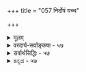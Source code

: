 +++
title = "057 निर्दोषं यच्च"

+++
<details><summary>मूलम्</summary>

निर्दोषं यच्च शास्त्रं तदपि बहुविधं बोधयत्येव भेदं वाक्ये तत्त्वोपदेशप्रकरणपठिते नान्यपर्यं प्रतीमः ।  
नात्रापच्छेदनीतिर्नियतिमति सदोपक्रमन्यायसिद्धेः स्वप्रख्याप्यापलापे श्रुतिरपि वृषलोद्वाहमन्त्रायते वः ॥ ५७ ॥
</details>

<details><summary>वरदार्य-सर्वाङ्कषा - ५७</summary>

, 



ननु भोः ! त्वमेव वैतण्डिकोऽसि, योऽस्मान् वैतण्डिकान् निन्दसि । सर्वं व्यावहारिकमिति वदतामस्माकं बौद्धागमापेक्षया व्यावहारिकः प्रमाण्यातिशयो वेदानां संमतः । त्वमपि वैदिकोऽसि । अतः व्यावहारिकं वा प्रामाण्यातिशयं वेदानां कथं निराकरोषीत्यत्रोत्तरमाह – निर्दोषमित्यादि । यच्च **शास्त्रम्** = - वेदाख्यं परमं शास्त्रम् **निर्दोषम्** = प्रमादादिव्यावहारिकदोषरहितं मन्यसे, तदपि **बहुविधम्** = स्वरूपतः, धर्मतः, गुणतश्च जगद्ब्रह्मणोः नानाविधं भेदम् **बोधयत्येव** = उपदिशत्येव, न तु केवलं वक्ति । केवलं वचनं कदाचिदन्यतात्पर्यकमपि स्यात् ; न तूपदेशः, चेतनहितार्थत्वादुपदेशस्य । ननु कथं ज्ञायते भेदस्यो - पदेश्यत्वमेवेत्यत्राह - वाक्य इत्यादि । तत्त्वोपदेशप्रकणपठिते **वाक्ये** = भेदवाक्ये **आन्यपर्यम्** = अन्य- **परताम्** =अन्यतात्पर्यकताम् न **प्रतीमः** = न जानीमः, वयमिति शेषः । लोके कुत्राप्यस्माभिस्तथाऽदर्शनात् । 'भोक्ता भाग्यं प्रेरितारं च मत्त्वा सर्वं प्रोक्तं त्रिविधं ब्रह्ममेतत्' (श्वे. 1-12 ) ' य ईशेऽस्य जगतो नित्यमेव' (श्वे.6-17) इत्यादौ चिदचिदीश्वरभेदस्य, तदनन्तरं तन्निषेधाभावस्य च दर्शनात् ॥ 

ननु भोः ! न वयं प्रमाणानां पौर्वापर्यमादाय पूर्वस्योत्तरेण बाध इति वदामः, येनोच्येत भवता केवलं भेदोऽप्युपदिश्यते; अनन्तरं निषेधोऽपि न दृश्यते कुत्रचिदित्यादि । किन्तु प्रमेययोः विधिनिषेधयोः पौर्वा-यस्यास्च ग्राति परस्वस्थ कृत्वा 



484 

नात्रापच्छेदनीतिर्नियतिमति सदोपक्रमन्यायसिद्धेः 

स्वप्रख्याप्यापलापे श्रुतिरपि वृषलोद्वाहमन्त्रायते वः ॥57॥ 

STE 

पर्यमादाय । विधिनिषेधयोर्मध्ये विधिः पूर्वः, निषेधस्तु पर इति न्यायतत्त्वविदः । अतश्च भेदाभेदयोर्मध्ये भेदो दुर्बलः, अभेद एव प्रबलस्सिध्येतेति भेदस्य मिथ्यात्वसिद्धिरित्याशङ्कां समाधत्ते – नात्रेत्यादि । **अत्र** = प्रकृते बाध्यबाधकभावे **अपच्छेदनीतिः** =अपच्छेदाधिकरणन्यायः **न** = न प्रवर्तते ॥ 

ज्योतिष्म अग्निहोत्रे, बहिष्पवमानस्तोत्रार्थं पञ्चर्त्विजो यजमानश्चोत्थाय यदा गच्छन्ति, तदा क्रमेण परस्परं संबन्धं कल्पयित्वाग्नेः प्रदक्षिणेन गन्तव्यमिति विहितम् - ' अध्वर्यु प्रस्तोतान्वारभते प्रस्तोतारं प्रतिहर्ता प्रतिहर्तारमुद्गाता उद्गातारं यजमानः' इति । एवं गमनसमये तेषां मध्ये विच्छेदे प्राप्ते प्रायश्चित्तं विधीयते । परस्परं संबन्धविच्छेद एवापच्छेद इत्युच्यते । तत्रेकैकापच्छेदे तत्तत्प्रायश्चित्तमपि भवतीत्यत्र न चर्चा । द्वयोस्त्रयाणां वा क्रमेणापच्छेदे प्रायश्चित्तमपि क्रमेण भवेदविरोधात् । युगपदपच्छेदे युगपत्प्रायश्चित्तद्वयानुष्ठानासंभवात् किं कर्तव्यमिति प्रश्ने, यथेच्छं यत्किञ्चिदिति पूर्वपक्षे, उद्गातुः तत्समूहे प्रधानत्वात्तत्प्रायश्चित्तमेव कर्तव्यमिति निश्चयः । क्रमेण उद्गातृप्रतिहर्त्रेरपच्छेदे तु केशो भवति । उद्गात्रपच्छेदे यज्ञः तत्रैव संस्थाप्यः, पुनर्यनं कृत्वान्ते दक्षिणा देया । प्रतिहर्त्रपच्छेदे तु सर्वस्वदक्षिणा प्रायश्चित्तत्वेनोक्ता । द्वयमपि विरुद्धत्वात्कर्तुमशक्यम् । अत उद्गातुः वर्गप्रधानत्वात् तत्प्रायश्चित्तमेव कर्तव्यमिति पूर्वपक्षे, यस्यापच्छेदः अनन्तरं जातः, तस्यैव प्रायश्चित्तं कर्तव्यम्, पूर्वापेक्षयोत्तरस्य प्रबलत्वादिति सिद्धान्तः । 'पौर्वापर्ये पूर्वदौर्बल्यम्' (जै. सू. 6- 5-54) इत्यत्रोक्तः अयमपच्छेदन्यायः ॥ 

एवमेव प्रकृतेऽपि विधेः पूर्वत्वात्, निषेधस्य चोत्तरत्वान्निषेध एव प्रबल इति पूर्वपक्षिणामाशयः । परं त्वत्रापच्छेदे एवमेवापच्छेदो भवेदिति नियमो नास्ति । विधिनिषेधयोस्तु क्रमो नियतः । अतः **नियतिमति** = नियतपूर्वापरस्थले सदा-सर्वत्र **उपक्रमन्यायसिद्धेः** = उपक्रमाधिकरणन्यायस्यैव सिद्धेः प्रसक्तेः । नियतपूर्वापरभावस्थले तु उपक्तमाधिकरणन्याय एव प्रवर्तेत । अयं न्यायः 'वेदो वा प्रायदर्शनात् ' (जै. सू. 3-3-2 ) इत्यत्रोक्तः । अतो भेदस्यैवोपक्रमात् तत्रैव तात्पर्यम्, अभेदस्यान्यपर्यं वर्ण्यताम् ॥ 



ननु सर्वत्र निषेधो विधिपूर्वकः । शुक्तौ ' इदं रजतम्' इति विधि विना 'नेदं रजतम्' इति निषेधस्यैवाप्रसक्तेः । यदि पूर्वमेव प्रबलम्, तर्हि शुक्तिरजतं सत्यं स्यादित्यत्राह - स्वप्रख्याप्येत्यादि । स्वेन **प्रख्याप्यस्य** =उपस्थापितस्य स्वेनैव **अपलापे** = निराकरणे **श्रुतिरपि** = वेदोऽपि **वः** = श्रुतेः स्वतः प्रामाण्यवादिनां भवताम् **वृषलोद्वाहमन्त्रायते** = परस्परविरोधमजानतां मूढजनानां वचनतुल्यं भवेत् । प्रतियोगिसमर्पकमेव निषेधमपि न समर्पयेत् । 'भूतले घटो नास्ति' इत्यादावपि, यदा नञर्थस्याभावः प्रत्यक्षसिद्धः, तदा प्रतियोगिसमर्पकं स्मरणमेव, न प्रत्यक्षं सर्वथा भवेत्, भावाभावयोर्विरोधात् ॥ - 

**वृषलः** = शूद्रः । शूद्रविवाहे धनलुब्धः पुरोहितः 'पादेनेमममानं प्रहर' इति वरं अश्मप्रहारं पादेन कारयति प्रथमम् । अनन्तरम् ' न प्रहृतम्' इति तं वादयति । ततः 'एवमनृतवदनप्रायश्चित्तं करिष्ये' 

203. 

485 

[ शास्त्रस्य भेदप्रतिपादकत्वम् ] 

भेदः प्रत्यक्षसिद्धो न निगमविषयः स्यादिति त्वर्भकोक्तिः 

प्रख्यातादन्यमेनं प्रथयति यदसौ त्वन्मताद्वैतवन्नः । 

सन्मात्रग्राहि चाक्षं नियमयसि; ततो ब्रह्म दृश्यं मृषा स्यात् 



किं ते श्रुत्या तदानीं; फलमपि लभतां वापशूद्राधिकारः ॥58॥ 

इति वादयित्वा प्रायश्चित्तदानं स्वीकरोतीति ग्रामीणानां कथा । संस्कृतभाषानभिज्ञः शूद्रो वरः स्ववचनविरोधं न जानाति यथा, तथा श्रुतिरपि स्ववचनविरोधं न जानातीति स्यादित्ययं न्यायः 'वृषलोद्वाहमन्त्रन्यायः ' ॥ अयं भावः - 'भूतले घटो नास्ति' इति ह्येकं वाक्यम् । तत्र नञ्व्यतिरिक्तम् सर्वं नञर्थस्यैव शेषभूतम् । प्रसक्तस्यैव निषेधसंभवात् नञः प्रत्येकं प्रयोगाभावात् । अतस्तत्र तावन्मात्रस्य प्रत्येकवाक्यत्वं नास्त्येव । एवमेव ' नेदं रजतम्' इत्यत्रापि । परं त्विदं सर्वमपि न समभिव्यवहारस्थल एव । अन्यथा आपणे 'इदं रजतम्' इति वाक्यमपि प्रतियोगिसमर्पकत्वात् भ्रान्तिप्रयुक्तं स्यात् । 'ज्ञानिनां दृष्ट्या द्वयं तुल्यम्' इत्यादिकं त्वज्ञानिनामेवेत्युक्तं सहस्रशः । तत्फलभूतमुपदेशानुपपत्त्यादिकमप्युक्तं तथैव । प्रकृते भेदाभेदयोर्मध्ये पूर्वापरीभावो दुर्निरूप इत्यप्युक्तमनुपदमेव । अधिकं समनन्तरश्लोके द्रष्टव्यम् ॥ ५७ ॥
</details>

<details><summary>सर्वार्थसिद्धिः - ५७</summary>

असंभावितदोषादौपनिषदवाक्यादद्वैतज्ञानं सिध्यतीति परोक्ते प्रतिबन्दिं प्रस्तुवान इव स्वपक्षमपि स्यापयति - निर्दोषमिति ॥ बहुविधं भेदम् - आधाराधेयभावादिभिरीशेशितव्यभेदं, भोक्तृभोग्यनियन्तृभावैस्तत्त्वत्रयभेदम्, अणुत्वविभुत्वादिभिर्जीवेश्वरभेदं, बद्धमुक्तनित्यतदवान्तरविभागैर्जीवभेदम्, एतेषु(एषु) च कालभेदेन तत्तदवस्थाभेदं चेत्यर्थः । प्रतिषेधगन्धिना त्वयाऽपि प्रतिषेध्यधीर्दुरपलपेत्येवकाराभिप्रायः । प्रस्तुतभेदवाक्यानि अन्यपरत्वान्न भेदं विदधतीत्यत्राह - वाक्य इति । नहि सद्विद्यादिषु कर्मविधयः उपासनविधयो वा संनिदधतीति त्वयाऽपि संप्रधार्यते । सन्ति च तत्रापि, 'अहमिमास्तिस्रो देवता अनेन जीवेनाऽऽत्मनाऽनुप्रविश्य नामरूपे व्याकरवाणि' इत्यादीनि तत्तद्द्रव्यस्वरूपव्यापारादिविविधभेदविषयाणि वाक्यानि । अतोऽनन्यपरनिर्दोषवाक्यसिद्धत्वादद्वैतवत् द्वैतमपि दुर्निषेधमित्यभिप्रायः । ननु प्रतिषेधस्य प्रसक्तिसापेक्षत्वात् भेदप्रसञ्जकवाक्यं पूर्वं, तन्निषेघकं तु परत्वेनापच्छेदनयात्तद्बाधकं स्यादित्यत्राह - नात्रेति । अत्रेत्यनेनाभिप्रेतं हेतुमाह - नियतिमतीति । अयं भावः - अनियतपौर्वापर्ये ह्यपच्छेदनयः, नियमे तूपक्रमनयात् परानुत्पत्तिरेवेति नीतिविदः । इह च त्वयैव प्रसञ्जकप्रतिषेधकयोः पौर्वापर्यनियमः स्थापितः; अतः परस्यैव दौर्बल्यं प्रत्येतव्यमिति । अनुष्ठाने त्वस्य न्यायस्यान(?)न्यथाभावमभिप्रेत्य सदाशब्दः । ननु लोकसिद्धान् भेदांस्तावत् प्रसिद्धत्वादनुवदति, अलौकिकानपि प्रतिषेधार्थमेवोपदिश्य प्रतिषेधतीति परप्राबल्यं दुर्वारम्, तत्राह - स्वप्रख्याप्येति । अप्रख्यातस्य प्रख्यापनाद्वरं तत्र तूष्णींभावः । न हि भ्रमनिवर्तनाय प्रवृत्तं शास्त्रं भ्रमान्तरमुत्पादयतीति त्वदन्यः प्रतिपद्येत । तदिह श्रुतिः प्रत्यक्षाद्यनवगतान् भेदान् स्वयं विधत्ते प्रतिषेधति चेति वृषलविवाहमन्त्रवत् व्याघात एव परिशिष्यते इति भावः । एतेन सगुणनिर्गुणश्रुत्योरपि परप्राबल्यवर्णनं निरस्तम् ॥ ५७ ॥   
इति भेदतन्निषेधश्रुत्योरपच्छेदन्यायानर्हत्वम् ॥
</details>


<details><summary>ಕನ್ನಡ - ५७</summary>

'शास्त्र प्रबल' ऎन्दरू वादिगळ इष्टसिद्धियागुवुदिल्लवॆन्दु प्रति पादिसुत्तारॆ. यज्ञ शास्त्रं निर्पपं, तत् बहुविधं भेदमपि बोधय याव ऒन्दु शास्त्र अपौरुषेयवाद्दरिन्द भ्रान्त्यादि पुरुषदोषरहितवॆन्नुत्तियो, आ शास्त्र अनेक प्रकारवाद भेदवन्नू सह तिळिसिये तिळिसुत्तदॆ. तप्पोपदेश प्रकरणपते वाक्य आन्यपर्य० न प्रतीम-तत्त्ववन्नु उपदेशिसुव समयदल्लि हेळिरुव वाक्यदल्लि बेरॆ तात्पर्यवन्नु नावु अरियलारॆवु. 

“एषत आत्मान्तर्यामृमृतः' ऎन्दु तप्पोपदेश माडुवागलू “ते अन्तर्यामि' ऎन्दु भेदवन्ने हेळुवुदरिन्द शास्त्र अभेद मात्र वन्नु हेळदे भेदवन्नू हेळुत्तदॆ. विरुद्धवाद ऎरडन्नू हेगॆ हेळलु साध्य? आद्दरिन्द ऒन्दक्कॆ बेरॆ रीतियल्ले अर्थवन्नु हेळबेकु ऎम्बुदु, 

विरोधविल्लदे समन्वयपडिसलु साध्यविरुवाग सरियल्ल. 

236 

[257 

୧୫ 

नात्रापच्छेदनीतिर्नियतिमति सदोपक्रमन्यायसिद्धे 

स्व प्रख्याापलापे श्रुतिरसि वृषद्वाहमायते वः ॥ नियतिमति अत्र उपक्रमन्यायसिद्धे, अपच्छेदनीतिः न नियतवाद क्रमविरुव ई कडॆयल्लि उपक्रमाधिकरण न्यायवे बरुवुद रिन्द अपच्छेदाधिकरणन्याय बरुवुदिल्ल. 

यज्ञदल्लि यजमान, ऋत्विक्कुगळु ऎल्लरू परस्पर संहन्ध एर्पडि सिकॊण्डु अग्नियन्नु प्रदक्षिणॆ माडबेकु. अवाग परस्पर सम्बन्ध तप्पि होदरॆ प्रायश्चित्त माडबेकु. सम्बन्ध तप्पि होगुवुदन्नु 'अपच्छेद' ऎन्नुत्तारॆ. उद्धातृविन अपच्छेदवादरॆ यज्ञवन्नु मत्तॆ मॊदलिनिन्द माडबेकु. प्रतिहर्तविन अपच्छेदवादरॆ सर्वस्ववन्नू दक्षिणॆयागि कॊडबेकु. इब्बर अपच्छेदवादरॆ ऎरडनॆयदागि आद अपच्छेदद प्रायश्चित्तवन्ने माडबेकु, मॊदलनॆय अपच्छेदद्दल्ल, ऎन्दु निर्णयि सुव न्यायवन्नु 'अपच्छेद न्याय' ऎन्नुत्तारॆ. ऎरडु शास्त्रगळिगॆ विरोध बन्दरॆ, ऎरडनॆयदे प्रबल ऎम्बुदु इदर तात्पर्य, 

इदरन्तॆ विधि निषेधवाक्यगळल्लि निषेधवाक्य ऎरडनॆयदाद्दरिन्द निषेधवाक्यवे प्रबलवागुव कारण प्रपञ्चमिथ्यात्व, ब्रह्मनिर्गुणत्व ऎल्लवू सिद्धिसुत्तदॆ ऎन्दु निर्विशेषवादिगळु हेळुवरु. 

यार सम्बन्ध मॊदलु तप्पि होगुत्तदॆ ऎन्दु यारू हेळुवु दक्कॆ आगुवुदिल्ल. अद्दरिन्द ई शास्त्रवे मॊदलु, अदल्ल ऎम्ब व्यवस्थॆ यावुदू इल्ल. इन्तह कडॆयल्ले अपच्चेदन्याय बरुत्तदॆ. विधिनिषेध वाक्यगळल्लि विधि मॊदलु, निषेध अनन्तर ऎम्बुदु सर्व सम्मत. इन्तह कडॆ यल्लि, मॊदलनॆय शास्त्रवे प्रबलवॆन्दु हेळुव उपक्रमन्याय'वे बरुवुदरिन्द निषेध वाक्यगळन्नु विधिवाक्यगळिगॆ हॊन्दिसिकॊळ्ळबेकु. 

ऎल्लक्किन्तलू, कर्मकाण्डदल्लि मुन्दिन शास्त्रदिन्द हिन्दिन शास्त्रक्कॆ बाधवॆन्दरॆ, अवनु आवाग अदन्नु माडबारदु ऎन्दष्टे अर्थवे हॊरतु पूर्व शास्त्रवे अप्रमाणवागुवुदिल्ल. वस्तुस्थितियन्नु हेळुवाग आ न्यायवन्नु अन्वयिसिदरॆ, पूर्ववाक्य अप्रमाणवे आगबेकागुत्तदॆ. वेदवाक्यगळल्लि यावुदन्नू वैदिकरु कैबिडुवन्तिल्ल. आद्दरिन्द प्रपञ्चक्कॆ मिथ्यात्ववागलि, ब्रह्मक्कॆ निर्गुणत्ववागलि सिद्धिसवुदे इल्ल. 

स्वप्रख्याव्यापलापे श्रुतिरसि ई वृषाहननायते तानु हेळिद्दन्नु ताने निषेधिसिदरॆ, श्रुतिय सह निमगॆ पामरर विवाह मन्त्रदन्तॆ आगुत्तदॆ. 

श्लोक 58] 

203 

नायकसर 

[भेददल्लि शास्त्र प्रमाणवागबल्लदु. 

237 

तिळुवळिकॆ इल्लद पामरर विवाहदल्लि लुब्धवाद पुरोहितनु वरन कैयिन्द एनादरॊन्दु सुळ्ळन्नु हेळिसि, अदक्कॆ प्रायश्चित्त माडिसि दक्षिणॆयन्नु वसूलु माडुत्तानॆ ऎन्दु हास्यमाडुव 'न्याय' इदॆ. हागॆ श्रुतियू सह बेकॆन्दु तानु तप्पन्नु हेळि, अनन्तर अदन्नु सरिपडिसुत्तदॆ ऎन्दु हेळुवुदु हास्यास्पद ऎन्दु तात्पर्य ॥ ५७ ।
</details>



